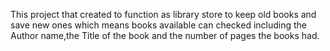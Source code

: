 This project that created to function as library store to keep old books and save new ones which means books available can checked including the Author name,the Title of the book and the number of pages the books had.
